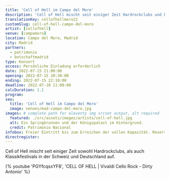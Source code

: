 ```yaml
---
title: 'Cell of Hell im Campo del Moro'
description: 'Cell of Hell mischt seit einiger Zeit Hardrockclubs und klassische Musikfestivals in der Schweiz und Deutschland auf. Jetzt heißen wir sie in Madrid willkommen.'
translationKey: cellofhellmoro22
customSlug: cell-of-hell-campo-del-moro
artist: [cellofhell]
venue: [campomoro]
location: Campo del Moro, Madrid
city: Madrid
partners:
  - patrimonio
  - botschaftmadrid
type: Konzert
access: Persönliche Einladung erforderlich
date: 2022-07-15 21:00:00
opening: 2022-07-15 20:30:00
ending: 2022-07-15 22:10:00
deadline: 2022-07-10 11:00:00
calcDuration: 1.1
program:
seo:
  title: 'Cell of Hell im Campo del Moro'
  image: venues/mad-campo-del-moro.jpg
images: # complete path for eleventy img srcset output, alt required
  featured: ./src/assets/images/artists/cell-of-hell.jpg
  alt: Ein Springbrunnen und der Königspalast im Hintergrund.
  credit: Patrimonio Nacional
infobox: Freier Eintritt bis zum Erreichen der vollen Kapazität. Reservierte Plätze nur mit persönlicher Einladung durch die Fundación Goethe.
directregister:
---
```


Cell of Hell mischt seit einiger Zeit sowohl Hardrockclubs, als auch Klassikfestivals in der Schweiz und Deutschland auf.

{% youtube 'PGYfcqsxYF8', 'CELL OF HELL | Vivaldi Cello Rock - Dirty Antonio' %}
